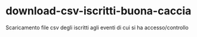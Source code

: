 download-csv-iscritti-buona-caccia
==================================

Scaricamento file csv degli iscritti agli eventi di cui si ha accesso/controllo
